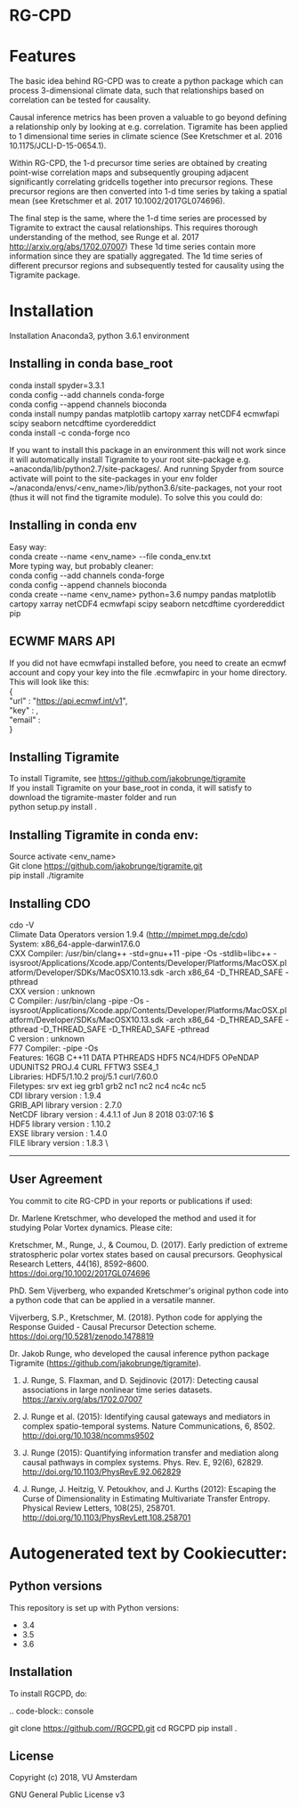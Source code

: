 

# RG-CPD
Features
=====

The basic idea behind RG-CPD was to create a python package which can process 3-dimensional climate data, such that relationships based on correlation can be tested for causality.

Causal inference metrics has been proven a valuable to go beyond defining a relationship only by looking at e.g. correlation. Tigramite has been applied to 1 dimensional time series in climate science (See Kretschmer et al. 2016 10.1175/JCLI-D-15-0654.1).

Within RG-CPD, the 1-d precursor time series are obtained by creating point-wise correlation maps and subsequently grouping adjacent significantly correlating gridcells together into precursor regions. These precursor regions are then converted into 1-d time series by taking a spatial mean (see Kretschmer et al. 2017 10.1002/2017GL074696).

The final step is the same, where the 1-d time series are processed by Tigramite to extract the causal relationships. This requires thorough understanding of the method, see Runge et al. 2017 http://arxiv.org/abs/1702.07007) These 1d time series contain more information since they are spatially aggregated. The 1d time series of different precursor regions and subsequently tested for causality using the Tigramite package.  


Installation
===========


Installation Anaconda3, python 3.6.1 environment

Installing in conda base_root 
----------------------
conda install spyder=3.3.1\
conda config --add channels conda-forge\
conda config --append channels bioconda\
conda install numpy pandas matplotlib cartopy xarray netCDF4 ecmwfapi scipy seaborn netcdftime cyordereddict\
conda install -c conda-forge nco


If you want to install this package in an environment this will not work since it will automatically install Tigramite to your root site-package e.g. ~anaconda/lib/python2.7/site-packages/. And running Spyder from source activate <env> will point to the site-packages in your env folder ~/anaconda/envs/<env_name>/lib/python3.6/site-packages, not your root (thus it will not find the tigramite module). 
To solve this you could do:

Installing in conda env 
----------------------
Easy way:\
conda create --name <env_name> --file conda_env.txt \
More typing way, but probably cleaner: \
conda config --add channels conda-forge \
conda config --append channels bioconda\
conda create --name <env_name> python=3.6 numpy pandas matplotlib cartopy xarray netCDF4 ecmwfapi scipy seaborn netcdftime cyordereddict pip 


ECWMF MARS API
----------------
If you did not have ecmwfapi installed before, you need to create an ecmwf account and copy your key into the file .ecmwfapirc in your home directory. This will look like this: \
{\
    "url"   : "https://api.ecmwf.int/v1",\
    "key"   : <your key>,\
    "email" : <your emailadress>\
}


Installing Tigramite
----------------
To install Tigramite, see https://github.com/jakobrunge/tigramite \
If you install Tigramite on your base_root in conda, it will satisfy to download the tigramite-master folder and run \
python setup.py install .

Installing Tigramite in conda env:
----------------
Source activate <env_name> \
Git clone https://github.com/jakobrunge/tigramite.git \
pip install ./tigramite 

Installing CDO 
----------------
cdo -V \
Climate Data Operators version 1.9.4 (http://mpimet.mpg.de/cdo) \
System: x86_64-apple-darwin17.6.0 \
CXX Compiler: /usr/bin/clang++ -std=gnu++11 -pipe -Os -stdlib=libc++ -isysroot/Applications/Xcode.app/Contents/Developer/Platforms/MacOSX.platform/Developer/SDKs/MacOSX10.13.sdk -arch x86_64  -D_THREAD_SAFE -pthread \
CXX version : unknown \
C Compiler: /usr/bin/clang -pipe -Os -isysroot/Applications/Xcode.app/Contents/Developer/Platforms/MacOSX.platform/Developer/SDKs/MacOSX10.13.sdk -arch x86_64  -D_THREAD_SAFE -pthread -D_THREAD_SAFE -D_THREAD_SAFE -pthread \
C version : unknown \
F77 Compiler:  -pipe -Os \
Features: 16GB C++11 DATA PTHREADS HDF5 NC4/HDF5 OPeNDAP UDUNITS2 PROJ.4 CURL FFTW3 SSE4_1 \
Libraries: HDF5/1.10.2 proj/5.1 curl/7.60.0 \
Filetypes: srv ext ieg grb1 grb2 nc1 nc2 nc4 nc4c nc5  \
     CDI library version : 1.9.4 \
GRIB_API library version : 2.7.0 \
  NetCDF library version : 4.4.1.1 of Jun  8 2018 03:07:16 $ \
    HDF5 library version : 1.10.2 \
    EXSE library version : 1.4.0 \
    FILE library version : 1.8.3 \



**************


User Agreement
----------------

You commit to cite RG-CPD in your reports or publications if used:

Dr. Marlene Kretschmer, who developed the method and used it for studying Polar Vortex dynamics. Please cite: 

Kretschmer, M., Runge, J., & Coumou, D. (2017). Early prediction of extreme stratospheric polar vortex states based on causal precursors. Geophysical Research Letters, 44(16), 8592–8600. https://doi.org/10.1002/2017GL074696

PhD. Sem Vijverberg, who expanded Kretschmer's original python code into a python code that can be applied in a versatile manner. 

Vijverberg, S.P., Kretschmer, M. (2018). Python code for applying the Response Guided - Causal Precursor Detection scheme. https://doi.org/10.5281/zenodo.1478819


Dr. Jakob Runge, who developed the causal inference python package Tigramite (https://github.com/jakobrunge/tigramite).

1. J. Runge, S. Flaxman, and D. Sejdinovic (2017): Detecting causal associations in large nonlinear time series datasets. https://arxiv.org/abs/1702.07007

2. J. Runge et al. (2015): Identifying causal gateways and mediators in complex spatio-temporal systems. Nature Communications, 6, 8502. http://doi.org/10.1038/ncomms9502

3. J. Runge (2015): Quantifying information transfer and mediation along causal pathways in complex systems. Phys. Rev. E, 92(6), 62829. http://doi.org/10.1103/PhysRevE.92.062829

4. J. Runge, J. Heitzig, V. Petoukhov, and J. Kurths (2012): Escaping the Curse of Dimensionality in Estimating Multivariate Transfer Entropy. Physical Review Letters, 108(25), 258701. http://doi.org/10.1103/PhysRevLett.108.258701





# Autogenerated text by Cookiecutter:

Python versions
---------------

This repository is set up with Python versions:
* 3.4
* 3.5
* 3.6

Installation
------------

To install RGCPD, do:

.. code-block:: console

  git clone https://github.com//RGCPD.git
  cd RGCPD
  pip install .



License
------------

Copyright (c) 2018, VU Amsterdam

GNU General Public License v3
